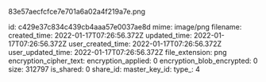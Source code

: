 83e57aecfcfce7e701a6a02a4f219a7e.png

id: c429e37c834c439cb4aaa57e0037ae8d
mime: image/png
filename: 
created_time: 2022-01-17T07:26:56.372Z
updated_time: 2022-01-17T07:26:56.372Z
user_created_time: 2022-01-17T07:26:56.372Z
user_updated_time: 2022-01-17T07:26:56.372Z
file_extension: png
encryption_cipher_text: 
encryption_applied: 0
encryption_blob_encrypted: 0
size: 312797
is_shared: 0
share_id: 
master_key_id: 
type_: 4